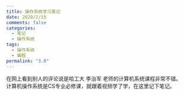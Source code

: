 ```yaml
---
title: 操作系统学习笔记
date: 2020/2/15
comments: false
categories:
  - 笔记
  - 操作系统
tags:
  - 操作系统
  - 编程
permalink: "3.0"
---
```


在网上看到别人的评论说是哈工大 李治军 老师的计算机系统课程非常不错。  
计算机操作系统是CS专业必修课，就跟着视频学了学，在这里记下笔记。  
